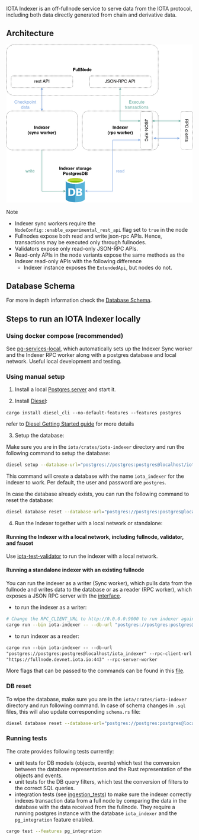 IOTA Indexer is an off-fullnode service to serve data from the IOTA protocol, including both data directly generated from chain and derivative data.

## Architecture

![enhanced_FN](../../docs/content/operator/images/indexer-arch.png)

> [!NOTE]
>
> - Indexer sync workers require the `NodeConfig::enable_experimental_rest_api` flag set to `true` in the node
> - Fullnodes expose both read and write json-rpc APIs. Hence, transactions may be executed only through fullnodes.
> - Validators expose only read-only JSON-RPC APIs.
> - Read-only APIs in the node variants expose the same methods as the indexer read-only APIs with the following difference
>   - Indexer instance exposes the `ExtendedApi`, but nodes do not.

## Database Schema

For more in depth information check the [Database Schema](./schema.md).

## Steps to run an IOTA Indexer locally

### Using docker compose (recommended)

See [pg-services-local](../../docker/pg-services-local/README.md), which automatically sets up the Indexer Sync worker and the Indexer RPC worker along with a postgres database and local network.
Useful local development and testing.

### Using manual setup

1) Install a local [Postgres server](https://www.postgresql.org/download) and start it.

2) Install [Diesel](https://diesel.rs/):
        
 `cargo install diesel_cli --no-default-features --features postgres`

  refer to [Diesel Getting Started guide](https://diesel.rs/guides/getting-started) for more details

3) Setup the database:

Make sure you are in the `iota/crates/iota-indexer` directory and run the following command to setup the database:

```sh
diesel setup --database-url="postgres://postgres:postgres@localhost/iota_indexer"
```

This command will create a database with the name `iota_indexer` for the indexer to work.
Per default, the user and password are `postgres`.

In case the database already exists, you can run the following command to reset the database:

```sh
diesel database reset --database-url="postgres://postgres:postgres@localhost/iota_indexer"
```

4) Run the Indexer together with a local network or standalone:

#### Running the Indexer with a local network, including fullnode, validator, and faucet

Use [iota-test-validator](../../crates/iota-test-validator/README.md) to run the indexer with a local network.

#### Running a standalone indexer with an existing fullnode

You can run the indexer as a writer (Sync worker), which pulls data from the fullnode and writes data to the database or as a reader (RPC worker), which exposes a JSON RPC server with the [interface](https://docs.iota.io/iota-api-ref).

- to run the indexer as a writer:

```sh
# Change the RPC_CLIENT_URL to http://0.0.0.0:9000 to run indexer against local validator & fullnode
cargo run --bin iota-indexer -- --db-url "postgres://postgres:postgres@localhost/iota_indexer" --rpc-client-url "https://fullnode.devnet.iota.io:443" --fullnode-sync-worker --reset-db
```

- to run indexer as a reader:

```
cargo run --bin iota-indexer -- --db-url "postgres://postgres:postgres@localhost/iota_indexer" --rpc-client-url "https://fullnode.devnet.iota.io:443" --rpc-server-worker
```

More flags that can be passed to the commands can be found in this [file](https://github.com/iotaledger/iota/blob/develop/crates/iota-indexer/src/lib.rs).

### DB reset

To wipe the database, make sure you are in the `iota/crates/iota-indexer` directory and run following command. In case of schema changes in `.sql` files, this will also update corresponding `schema.rs` file:

```sh
diesel database reset --database-url="postgres://postgres:postgres@localhost/iota_indexer"
```

### Running tests

The crate provides following tests currently:
- unit tests for DB models (objects, events) which test the conversion between the database representation and the Rust representation of the objects and events.
- unit tests for the DB query filters, which test the conversion of filters to the correct SQL queries.
- integration tests (see [ingestion_tests](tests/ingestion_tests.rs)) to make sure the indexer correctly indexes transaction data from a full node by comparing the data in the database with the data received from the fullnode.
They require a running postgres instance with the database `iota_indexer` and the `pg_integration` feature enabled.

```sh
cargo test --features pg_integration
```
